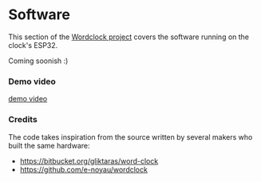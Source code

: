 # Software

This section of the [Wordclock project](../../README.md) covers the software running on the clock's ESP32.

Coming soonish :)

### Demo video

[demo video](https://youtu.be/WF_X5soabm0)

### Credits

The code takes inspiration from the source written by several makers who built the same hardware:
- https://bitbucket.org/gliktaras/word-clock
- https://github.com/e-noyau/wordclock